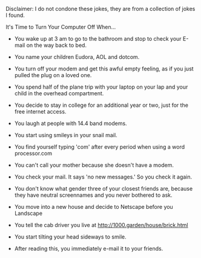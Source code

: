 Disclaimer: I do not condone these jokes, they are from a collection of jokes I found.

It's Time to Turn Your Computer Off When...

-	You wake up at 3 am to go to the bathroom and stop to check your E-mail on the way back to bed. 

- You name your children Eudora, AOL and dotcom. 

- You turn off your modem and get this awful empty feeling, as if you just pulled the plug on a loved one. 

- You spend half of the plane trip with your laptop on your lap and your child in the overhead compartment. 

- You decide to stay in college for an additional year or two, just for the free internet access. 

- You laugh at people with 14.4 band modems. 

- You start using smileys in your snail mail. 

- You find yourself typing 'com' after every period when using a word processor.com 

- You can't call your mother because she doesn't have a modem. 

- You check your mail. It says 'no new messages.' So you check it again. 

- You don't know what gender three of your closest friends are, because they have neutral screennames and you never bothered to ask. 

- You move into a new house and decide to Netscape before you Landscape 

- You tell the cab driver you live at http://1000.garden/house/brick.html 

- You start tilting your head sideways to smile. 

- After reading this, you immediately e-mail it to your friends.

